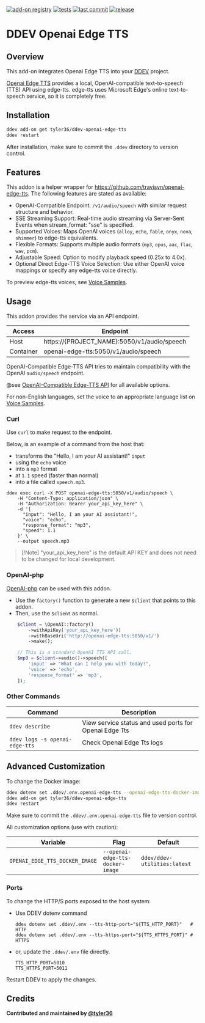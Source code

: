 [![add-on registry](https://img.shields.io/badge/DDEV-Add--on_Registry-blue)](https://addons.ddev.com)
[![tests](https://github.com/tyler36/ddev-openai-edge-tts/actions/workflows/tests.yml/badge.svg?branch=main)](https://github.com/tyler36/ddev-openai-edge-tts/actions/workflows/tests.yml?query=branch%3Amain)
[![last commit](https://img.shields.io/github/last-commit/tyler36/ddev-openai-edge-tts)](https://github.com/tyler36/ddev-openai-edge-tts/commits)
[![release](https://img.shields.io/github/v/release/tyler36/ddev-openai-edge-tts)](https://github.com/tyler36/ddev-openai-edge-tts/releases/latest)

# DDEV Openai Edge TTS

## Overview

This add-on integrates Openai Edge TTS into your [DDEV](https://ddev.com/) project.

[Openai Edge TTS](https://github.com/travisvn/openai-edge-tts) provides a local, OpenAI-compatible text-to-speech (TTS) API using edge-tts.
edge-tts uses Microsoft Edge's online text-to-speech service, so it is completely free.

## Installation

```bash
ddev add-on get tyler36/ddev-openai-edge-tts
ddev restart
```

After installation, make sure to commit the `.ddev` directory to version control.

## Features

This addon is a helper wrapper for <https://github.com/travisvn/openai-edge-tts>.
The following features are stated as available:

- OpenAI-Compatible Endpoint: `/v1/audio/speech` with similar request structure and behavior.
- SSE Streaming Support: Real-time audio streaming via Server-Sent Events when stream_format: "sse" is specified.
- Supported Voices: Maps OpenAI voices (`alloy`, `echo`, `fable`, `onyx`, `nova`, `shimmer`) to edge-tts equivalents.
- Flexible Formats: Supports multiple audio formats (`mp3`, `opus`, `aac`, `flac`, `wav`, `pcm`).
- Adjustable Speed: Option to modify playback speed (0.25x to 4.0x).
- Optional Direct Edge-TTS Voice Selection: Use either OpenAI voice mappings or specify any edge-tts voice directly.

To preview edge-tts voices, see [Voice Samples](https://tts.travisvn.com/).

## Usage

This addon provides the service via an API endpoint.

| Access    | Endpoint                                    |
| --------- | ------------------------------------------- |
| Host      | https://{PROJECT_NAME}:5050/v1/audio/speech |
| Container | openai-edge-tts:5050/v1/audio/speech        |

OpenAI-Compatible Edge-TTS API tries to maintain compatibility with the OpenAI `audio/speech` endpoint.

@see [OpenAI-Compatible Edge-TTS API](https://github.com/travisvn/openai-edge-tts) for all available options.

For non-English languages, set the voice to an appropriate language list on [Voice Samples](https://tts.travisvn.com/).

### Curl

Use `curl` to make request to the endpoint.

Below, is an example of a command from the host that:

- transforms the "Hello, I am your AI assistant!" `input`
- using the `echo` voice
- into a `mp3` format
- at `1.1` speed (faster than normal)
- into a file called `speech.mp3`.

```shell
ddev exec curl -X POST openai-edge-tts:5050/v1/audio/speech \
    -H "Content-Type: application/json" \
    -H "Authorization: Bearer your_api_key_here" \
    -d '{
      "input": "Hello, I am your AI assistant!",
      "voice": "echo",
      "response_format": "mp3",
      "speed": 1.1
    }' \
    --output speech.mp3
```

> [!Note] "your_api_key_here" is the default API KEY and does not need to be changed for local development.

### OpenAI-php

[OpenAI-php](https://github.com/openai-php/client) can be used with this addon.

- Use the `factory()` function to generate a new `$client` that points to this addon.
- Then, use the `$client` as normal.

```php
    $client = \OpenAI::factory()
        ->withApiKey('your_api_key_here'))
        ->withBaseUri('http://openai-edge-tts:5050/v1/')
        ->make();

    // This is a standard OpenAI TTS API call.
    $mp3 = $client->audio()->speech([
        'input' => "What can I help you with today?",
        'voice' => 'echo',
        'response_format' => 'mp3',
    ]);
```

### Other Commands

| Command                        | Description                                            |
| ------------------------------ | ------------------------------------------------------ |
| `ddev describe`                | View service status and used ports for Openai Edge Tts |
| `ddev logs -s openai-edge-tts` | Check Openai Edge Tts logs                             |

## Advanced Customization

To change the Docker image:

```bash
ddev dotenv set .ddev/.env.openai-edge-tts --openai-edge-tts-docker-image="ddev/ddev-utilities:latest"
ddev add-on get tyler36/ddev-openai-edge-tts
ddev restart
```

Make sure to commit the `.ddev/.env.openai-edge-tts` file to version control.

All customization options (use with caution):

| Variable                       | Flag                             | Default                      |
| ------------------------------ | -------------------------------- | ---------------------------- |
| `OPENAI_EDGE_TTS_DOCKER_IMAGE` | `--openai-edge-tts-docker-image` | `ddev/ddev-utilities:latest` |

### Ports

To change the HTTP/S ports exposed to the host system:

- Use DDEV dotenv command

    ```shell
    ddev dotenv set .ddev/.env --tts-http-port="${TTS_HTTP_PORT}"   # HTTP
    ddev dotenv set .ddev/.env --tts-https-port="${TTS_HTTPS_PORT}" # HTTPS
    ```

- or, update the `.ddev/.env` file directly.

    ```env
    TTS_HTTP_PORT=5010
    TTS_HTTPS_PORT=5011
    ```

Restart DDEV to apply the changes.

## Credits

**Contributed and maintained by [@tyler36](https://github.com/tyler36)**
